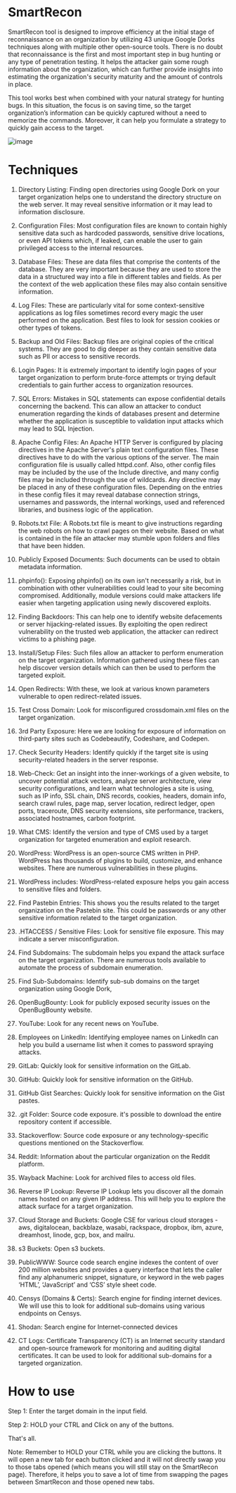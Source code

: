 # SmartRecon
SmartRecon tool is designed to improve efficiency at the initial stage of reconnaissance on an organization by utilizing 43 unique Google Dorks techniques along with multiple other open-source tools. There is no doubt that reconnaissance is the first and most important step in bug hunting or any type of penetration testing. It helps the attacker gain some rough information about the organization, which can further provide insights into estimating the organization's security maturity and the amount of controls in place.

This tool works best when combined with your natural strategy for hunting bugs. In this situation, the focus is on saving time, so the target organization’s information can be quickly captured without a need to memorize the commands. Moreover, it can help you formulate a strategy to quickly gain access to the target.

![image](https://github.com/user-attachments/assets/a119f41d-3751-4772-beb7-9e6489570cd8)

# Techniques

1. Directory Listing: Finding open directories using Google Dork on your target organization helps one to understand the directory structure on the web server. It may reveal sensitive information or it may lead to information disclosure.

2. Configuration Files: Most configuration files are known to contain highly sensitive data such as hardcoded passwords, sensitive drive locations, or even API tokens which, if leaked, can enable the user to gain privileged access to the internal resources.

3. Database Files: These are data files that comprise the contents of the database. They are very important because they are used to store the data in a structured way into a file in different tables and fields. As per the context of the web application these files may also contain sensitive information.

4. Log Files: These are particularly vital for some context-sensitive applications as log files sometimes record every magic the user performed on the application. Best files to look for session cookies or other types of tokens.

5. Backup and Old Files: Backup files are original copies of the critical systems. They are good to dig deeper as they contain sensitive data such as PII or access to sensitive records.

6. Login Pages: It is extremely important to identify login pages of your target organization to perform brute-force attempts or trying default credentials to gain further access to organization resources.

7. SQL Errors: Mistakes in SQL statements can expose confidential details concerning the backend. This can allow an attacker to conduct enumeration regarding the kinds of databases present and determine whether the application is susceptible to validation input attacks which may lead to SQL Injection. 

8. Apache Config Files: An Apache HTTP Server is configured by placing directives in the Apache Server's plain text configuration files. These directives have to do with the various options of the server. The main configuration file is usually called httpd.conf. Also, other config files may be included by the use of the Include directive, and many config files may be included through the use of wildcards. Any directive may be placed in any of these configuration files. Depending on the entries in these config files it may reveal database connection strings, usernames and passwords, the internal workings, used and referenced libraries, and business logic of the application. 

9. Robots.txt File: A Robots.txt file is meant to give instructions regarding the web robots on how to crawl pages on their website. Based on what is contained in the file an attacker may stumble upon folders and files that have been hidden.

10. Publicly Exposed Documents: Such documents can be used to obtain metadata information.

11. phpinfo(): Exposing phpinfo() on its own isn't necessarily a risk, but in combination with other vulnerabilities could lead to your site becoming compromised. Additionally, module versions could make attackers life easier when targeting application using newly discovered exploits.

12. Finding Backdoors: This can help one to identify website defacements or server hijacking-related issues. By exploiting the open redirect vulnerability on the trusted web application, the attacker can redirect victims to a phishing page.

13. Install/Setup Files: Such files allow an attacker to perform enumeration on the target organization. Information gathered using these files can help discover version details which can then be used to perform the targeted exploit.

14. Open Redirects: With these, we look at various known parameters vulnerable to open redirect-related issues.

15. Test Cross Domain: Look for misconfigured crossdomain.xml files on the target organization.

16. 3rd Party Exposure: Here we are looking for exposure of information on third-party sites such as Codebeautify, Codeshare, and Codepen.

17. Check Security Headers: Identify quickly if the target site is using security-related headers in the server response.

18. Web-Check: Get an insight into the inner-workings of a given website, to uncover potential attack vectors, analyze server architecture, view security configurations, and learn what technologies a site is using, such as IP info, SSL chain, DNS records, cookies, headers, domain info, search crawl rules, page map, server location, redirect ledger, open ports, traceroute, DNS security extensions, site performance, trackers, associated hostnames, carbon footprint.

19. What CMS: Identify the version and type of CMS used by a target organization for targeted enumeration and exploit research.

20. WordPress: WordPress is an open-source CMS written in PHP. WordPress has thousands of plugins to build, customize, and enhance websites. There are numerous vulnerabilities in these plugins.

21. WordPress includes: WordPress-related exposure helps you gain access to sensitive files and folders.

22. Find Pastebin Entries: This shows you the results related to the target organization on the Pastebin site. This could be passwords or any other sensitive information related to the target organization.

23. .HTACCESS / Sensitive Files: Look for sensitive file exposure. This may indicate a server misconfiguration.

24. Find Subdomains: The subdomain helps you expand the attack surface on the target organization. There are numerous tools available to automate the process of subdomain enumeration.

25. Find Sub-Subdomains: Identify sub-sub domains on the target organization using Google Dork,

26. OpenBugBounty: Look for publicly exposed security issues on the OpenBugBounty website.

27. YouTube: Look for any recent news on YouTube.

28. Employees on LinkedIn: Identifying employee names on LinkedIn can help you build a username list when it comes to password spraying attacks.

29. GitLab: Quickly look for sensitive information on the GitLab.

30. GitHub: Quickly look for sensitive information on the GitHub.

31. GitHub Gist Searches: Quickly look for sensitive information on the Gist pastes.

32. .git Folder: Source code exposure. it's possible to download the entire repository content if accessible.

33. Stackoverflow: Source code exposure or any technology-specific questions mentioned on the Stackoverflow.

34. Reddit: Information about the particular organization on the Reddit platform.

35. Wayback Machine: Look for archived files to access old files.

36. Reverse IP Lookup: Reverse IP Lookup lets you discover all the domain names hosted on any given IP address. This will help you to explore the attack surface for a target organization.

37. Cloud Storage and Buckets: Google CSE for various cloud storages - aws, digitalocean, backblaze, wasabi, rackspace, dropbox, ibm, azure, dreamhost, linode, gcp, box, and mailru.

38. s3 Buckets: Open s3 buckets.

39. PublicWWW: Source code search engine indexes the content of over 200 million websites and provides a query interface that lets the caller find any alphanumeric snippet, signature, or keyword in the web pages ‘HTML’, ‘JavaScript’ and ‘CSS’ style sheet code.

40. Censys (Domains & Certs): Search engine for finding internet devices. We will use this to look for additional sub-domains using various endpoints on Censys.

41. Shodan: Search engine for Internet-connected devices

42. CT Logs: Certificate Transparency (CT) is an Internet security standard and open-source framework for monitoring and auditing digital certificates. It can be used to look for additional sub-domains for a targeted organization.

# How to use
Step 1: Enter the target domain in the input field.

Step 2: HOLD your CTRL and Click on any of the buttons.

That's all.

Note: Remember to HOLD your CTRL while you are clicking the buttons. It will open a new tab for each button clicked and it will not directly swap you to those tabs opened (which means you will still stay on the SmartRecon page). Therefore, it helps you to save a lot of time from swapping the pages between SmartRecon and those opened new tabs.






